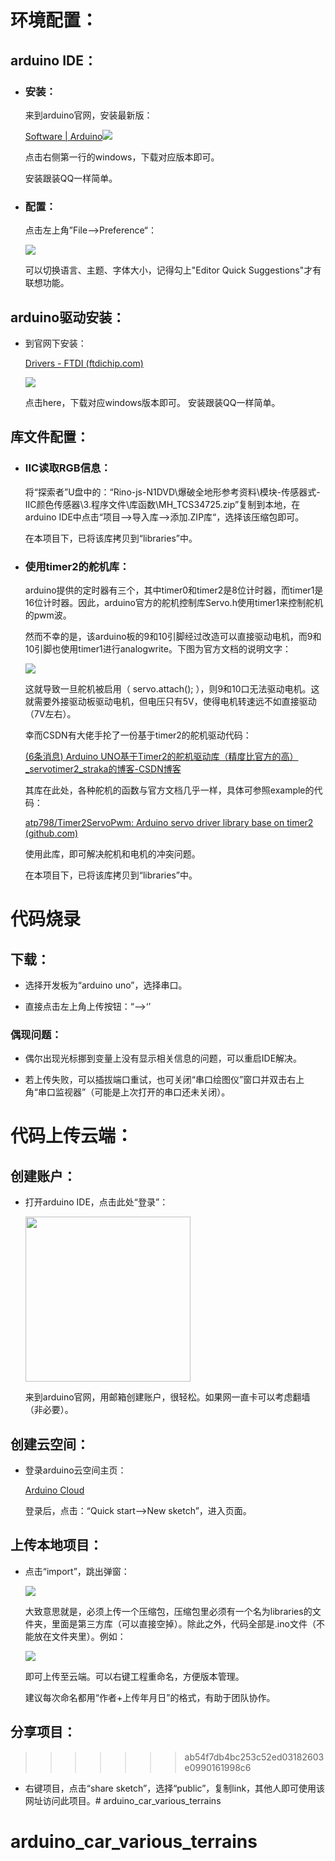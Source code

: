 # 环境配置：

## arduino IDE：

- ### 安装：
  
  来到arduino官网，安装最新版：
  
  [Software | Arduino](https://www.arduino.cc/en/software)![](assets/2023-04-22-17-50-50-1682156797204.jpg)
  
  点击右侧第一行的windows，下载对应版本即可。
  
  安装跟装QQ一样简单。

- ### 配置：
  
  点击左上角”File-->Preference“：
  
  ![](assets/2023-04-23-23-47-09-image.png)
  
  可以切换语言、主题、字体大小，记得勾上"Editor Quick Suggestions"才有联想功能。

## arduino驱动安装：

- 到官网下安装：
  
  [Drivers - FTDI (ftdichip.com)](https://ftdichip.com/drivers/)
  
  ![](assets/web.jpg)
  
  点击here，下载对应windows版本即可。
  安装跟装QQ一样简单。

## 库文件配置：

- ### IIC读取RGB信息：
  
  将“探索者”U盘中的：“Rino-js-N1DVD\爆破全地形参考资料\模块-传感器式-IIC颜色传感器\3.程序文件\库函数\MH_TCS34725.zip”复制到本地，在arduino IDE中点击“项目-->导入库-->添加.ZIP库“，选择该压缩包即可。
  
  在本项目下，已将该库拷贝到“libraries”中。

- ### 使用timer2的舵机库：
  
  arduino提供的定时器有三个，其中timer0和timer2是8位计时器，而timer1是16位计时器。因此，arduino官方的舵机控制库Servo.h使用timer1来控制舵机的pwm波。
  
  然而不幸的是，该arduino板的9和10引脚经过改造可以直接驱动电机，而9和10引脚也使用timer1进行analogwrite。下图为官方文档的说明文字：
  
  ![](assets/2023-05-11-01-06-30-8d1af703d6ae4afe3c84f1d9dd023dc.png)
  
  这就导致一旦舵机被启用（ servo.attach(); ），则9和10口无法驱动电机。这就需要外接驱动板驱动电机，但电压只有5V，使得电机转速远不如直接驱动（7V左右）。
  
  幸而CSDN有大佬手抡了一份基于timer2的舵机驱动代码：
  
  [(6条消息) Arduino UNO基于Timer2的舵机驱动库（精度比官方的高）_servotimer2_straka的博客-CSDN博客](https://blog.csdn.net/atp1992/article/details/104116652)
  
  其库在此处，各种舵机的函数与官方文档几乎一样，具体可参照example的代码：
  
  [atp798/Timer2ServoPwm: Arduino servo driver library base on timer2 (github.com)](https://github.com/atp798/Timer2ServoPwm)
  
  使用此库，即可解决舵机和电机的冲突问题。
  
  在本项目下，已将该库拷贝到“libraries”中。

# 代码烧录

## 下载：

- 选择开发板为“arduino uno”，选择串口。

- 直接点击左上角上传按钮：“-->‘’

### 偶现问题：

- 偶尔出现光标挪到变量上没有显示相关信息的问题，可以重启IDE解决。

- 若上传失败，可以插拔端口重试，也可关闭“串口绘图仪”窗口并双击右上角“串口监视器”（可能是上次打开的串口还未关闭）。

# 代码上传云端：

## 创建账户：

- 打开arduino IDE，点击此处“登录”：
  
  <img title="" src="assets/2023-04-26-20-29-08-image.png" alt="" width="264">
  
  来到arduino官网，用邮箱创建账户，很轻松。如果网一直卡可以考虑翻墙（非必要）。

## 创建云空间：

- 登录arduino云空间主页：
  
  [Arduino Cloud](https://cloud.arduino.cc/home/)
  
  登录后，点击：“Quick start-->New sketch”，进入页面。

## 上传本地项目：

- 点击“import”，跳出弹窗：
  
  ![](assets/2023-04-26-20-49-49-image.png)
  
  大致意思就是，必须上传一个压缩包，压缩包里必须有一个名为libraries的文件夹，里面是第三方库（可以直接空掉）。除此之外，代码全部是.ino文件（不能放在文件夹里）。例如：
  
  ![](assets/2023-04-26-20-50-06-image.png)
  
  即可上传至云端。可以右键工程重命名，方便版本管理。
  
  建议每次命名都用“作者+上传年月日”的格式，有助于团队协作。

## 分享项目：

>>>>>>> ab54f7db4bc253c52ed03182603e0990161998c6
- 右键项目，点击“share sketch”，选择“public”，复制link，其他人即可使用该网址访问此项目。# arduino_car_various_terrains
# arduino_car_various_terrains
